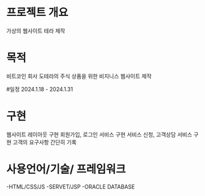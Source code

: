 # 프로젝트 개요
가상의 웹사이트 테라 제작

# 목적
비트코인 회사 도테라의 주식 상품을 위한 비지니스 웹사이트 제작

#일정
2024.1.18 - 2024.1.31

# 구현
웹사이트 레이아웃 구현
회원가입, 로그인 서비스 구현
서비스 신청, 고객상담 서비스 구현
고객의 요구사항 간단히 기록

# 사용언어/기술/ 프레임워크
-HTML/CSS/JS
-SERVET/JSP
-ORACLE DATABASE
